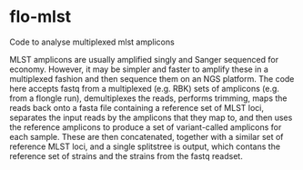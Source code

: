 # flo-mlst
Code to analyse multiplexed mlst amplicons

MLST amplicons are usually amplified singly and Sanger sequenced for economy. However, it 
may be simpler and faster to amplify these in a multiplexed fashion and then sequence 
them on an NGS platform. The code here accepts fastq from a multiplexed (e.g. RBK) sets of amplicons 
(e.g. from a flongle run), demultiplexes the reads, performs trimming, maps the reads back onto
 a fasta file containing a reference set of MLST loci, separates the input reads by the amplicons 
 that they map to, and then uses the reference amplicons to produce a set of variant-called amplicons for each sample.
 These are then concatenated, together with a similar set of reference MLST loci, 
 and a single splitstree is output, which contans the reference set of strains and the strains from the 
 fastq readset.


